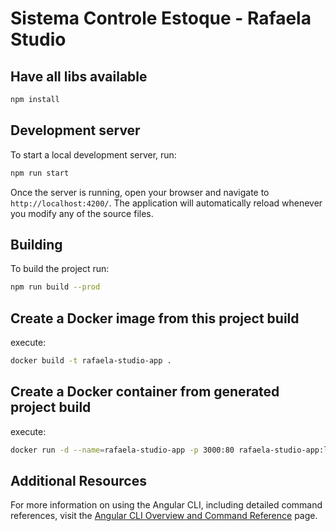 # Sistema Controle Estoque - Rafaela Studio

## Have all libs available

```bash
npm install
```

## Development server

To start a local development server, run:

```bash
npm run start
```

Once the server is running, open your browser and navigate to `http://localhost:4200/`. The application will automatically reload whenever you modify any of the source files.

## Building

To build the project run:

```bash
npm run build --prod
```

## Create a Docker image from this project build

execute:

```bash
docker build -t rafaela-studio-app .
```

## Create a Docker container from generated project build

execute:

```bash
docker run -d --name=rafaela-studio-app -p 3000:80 rafaela-studio-app:latest
```

## Additional Resources

For more information on using the Angular CLI, including detailed command references, visit the [Angular CLI Overview and Command Reference](https://angular.dev/tools/cli) page.

